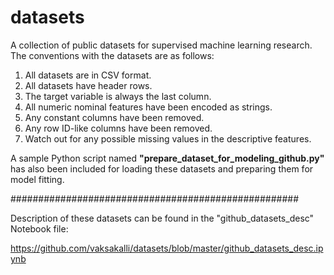 # datasets
A collection of public datasets for supervised machine learning research. 
The conventions with the datasets are as follows:
1. All datasets are in CSV format.
2. All datasets have header rows.
3. The target variable is always the last column.
4. All numeric nominal features have been encoded as strings.
5. Any constant columns have been removed. 
6. Any row ID-like columns have been removed.
7. Watch out for any possible missing values in the descriptive features.

A sample Python script named **"prepare_dataset_for_modeling_github.py"** has also been included for loading these datasets and preparing them for model fitting.

####################################################

Description of these datasets can be found in the "github_datasets_desc" Notebook file:

https://github.com/vaksakalli/datasets/blob/master/github_datasets_desc.ipynb
